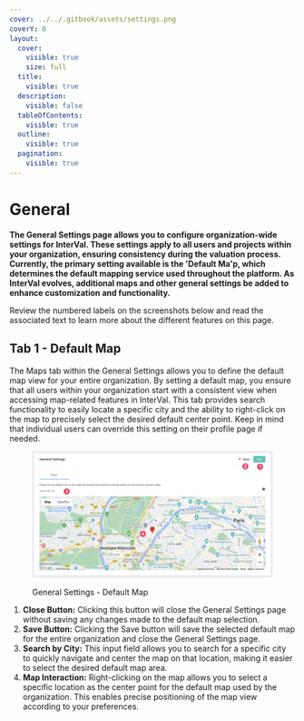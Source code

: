 ```yaml
---
cover: ../../.gitbook/assets/settings.png
coverY: 0
layout:
  cover:
    visible: true
    size: full
  title:
    visible: true
  description:
    visible: false
  tableOfContents:
    visible: true
  outline:
    visible: true
  pagination:
    visible: true
---
```


# General

**The General Settings page allows you to configure organization-wide settings for InterVal. These settings apply to all users and projects within your organization, ensuring consistency during the valuation process. Currently, the primary setting available is the 'Default Ma'p, which determines the default mapping service used throughout the platform. As InterVal evolves, additional maps and other general settings be added to enhance customization and functionality.**

Review the numbered labels on the screenshots below and read the associated text to learn more about the different features on this page.

## Tab 1 - Default Map

The Maps tab within the General Settings allows you to define the default map view for your entire organization. By setting a default map, you ensure that all users within your organization start with a consistent view when accessing map-related features in InterVal. This tab provides search functionality to easily locate a specific city and the ability to right-click on the map to precisely select the desired default center point. Keep in mind that individual users can override this setting on their profile page if needed.

<figure><img src="../../.gitbook/assets/General Settings - Default Map" alt=""><figcaption><p>General Settings - Default Map</p></figcaption></figure>

1. **Close Button:** Clicking this button will close the General Settings page without saving any changes made to the default map selection.
2. **Save Button:** Clicking the Save button will save the selected default map for the entire organization and close the General Settings page.
3. **Search by City:** This input field allows you to search for a specific city to quickly navigate and center the map on that location, making it easier to select the desired default map area.
4. **Map Interaction:** Right-clicking on the map allows you to select a specific location as the center point for the default map used by the organization. This enables precise positioning of the map view according to your preferences.
